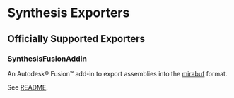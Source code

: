 # Synthesis Exporters

## Officially Supported Exporters

### SynthesisFusionAddin
An Autodesk® Fusion™ add-in to export assemblies into the [mirabuf](https://github.com/HiceS/mirabuf) format.

See [README](/exporter/SynthesisFusionAddin).
